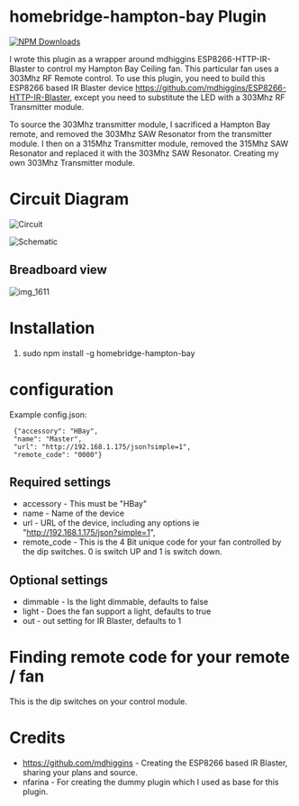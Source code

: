 # homebridge-hampton-bay Plugin

[![NPM Downloads](https://img.shields.io/npm/dm/homebridge-hampton-bay.svg?style=flat)](https://npmjs.org/package/homebridge-hampton-bay)

I wrote this plugin as a wrapper around mdhiggins ESP8266-HTTP-IR-Blaster to control my Hampton Bay Ceiling fan. This particular fan uses a 303Mhz RF Remote control. To use this plugin, you need to build this ESP8266 based IR Blaster device https://github.com/mdhiggins/ESP8266-HTTP-IR-Blaster, except you need to substitute the LED with a 303Mhz RF Transmitter module.

To source the 303Mhz transmitter module, I sacrificed a Hampton Bay remote, and removed the 303Mhz SAW Resonator from the transmitter module.  I then on a 315Mhz Transmitter module, removed the 315Mhz SAW Resonator and replaced it with the 303Mhz SAW Resonator. Creating my own 303Mhz Transmitter module.

# Circuit Diagram

![Circuit](https://user-images.githubusercontent.com/19808920/35491945-c27b4b8e-0477-11e8-99ad-b183c7408e5e.jpg)

![Schematic](https://user-images.githubusercontent.com/19808920/35491946-c67423c8-0477-11e8-8833-d8db0a61cc9d.jpg)

## Breadboard view

![img_1611](https://user-images.githubusercontent.com/19808920/33053269-aee42054-ce40-11e7-9c74-7fee8e975782.JPG)

# Installation

1. sudo npm install -g homebridge-hampton-bay

# configuration

Example config.json:

```
 {"accessory": "HBay",
 "name": "Master",
 "url": "http://192.168.1.175/json?simple=1",
 "remote_code": "0000"}
```

## Required settings

* accessory     - This must be "HBay"
* name          - Name of the device
* url           - URL of the device, including any options ie "http://192.168.1.175/json?simple=1",
* remote_code   - This is the 4 Bit unique code for your fan controlled by the dip switches. 0 is switch UP and 1 is switch down.

## Optional settings

* dimmable - Is the light dimmable, defaults to false
* light    - Does the fan support a light, defaults to true
* out      - out setting for IR Blaster, defaults to 1

# Finding remote code for your remote / fan

This is the dip switches on your control module.

# Credits

* https://github.com/mdhiggins - Creating the ESP8266 based IR Blaster, sharing your plans and source.
* nfarina - For creating the dummy plugin which I used as base for this plugin.
